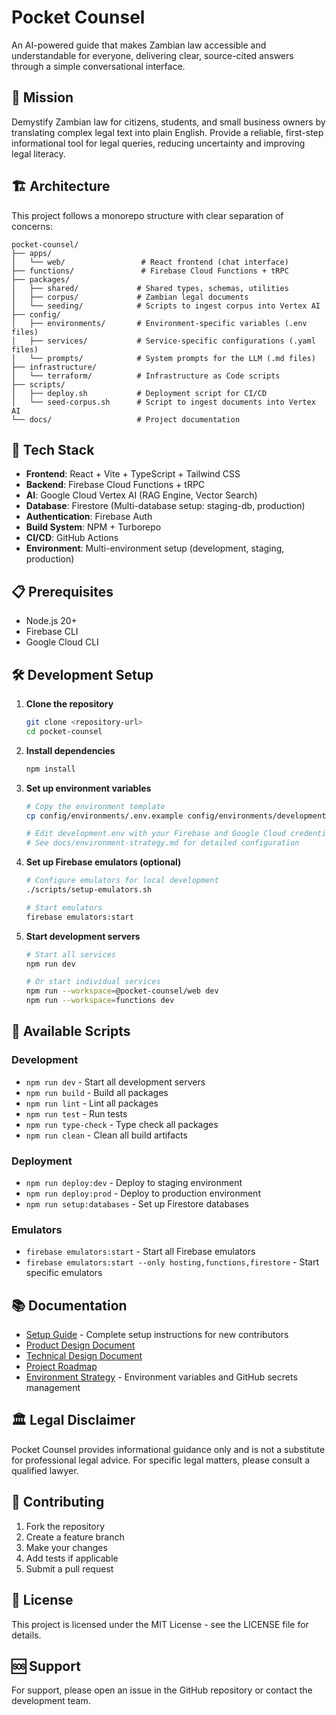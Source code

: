 # Pocket Counsel

An AI-powered guide that makes Zambian law accessible and understandable for everyone, delivering clear, source-cited answers through a simple conversational interface.

## 🎯 Mission

Demystify Zambian law for citizens, students, and small business owners by translating complex legal text into plain English. Provide a reliable, first-step informational tool for legal queries, reducing uncertainty and improving legal literacy.

## 🏗️ Architecture

This project follows a monorepo structure with clear separation of concerns:

```
pocket-counsel/
├── apps/
│   └── web/                 # React frontend (chat interface)
├── functions/               # Firebase Cloud Functions + tRPC
├── packages/
│   ├── shared/             # Shared types, schemas, utilities
│   ├── corpus/             # Zambian legal documents
│   └── seeding/            # Scripts to ingest corpus into Vertex AI
├── config/
│   ├── environments/       # Environment-specific variables (.env files)
│   ├── services/           # Service-specific configurations (.yaml files)
│   └── prompts/            # System prompts for the LLM (.md files)
├── infrastructure/
│   └── terraform/          # Infrastructure as Code scripts
├── scripts/
│   ├── deploy.sh           # Deployment script for CI/CD
│   └── seed-corpus.sh      # Script to ingest documents into Vertex AI
└── docs/                   # Project documentation
```

## 🚀 Tech Stack

- **Frontend**: React + Vite + TypeScript + Tailwind CSS
- **Backend**: Firebase Cloud Functions + tRPC
- **AI**: Google Cloud Vertex AI (RAG Engine, Vector Search)
- **Database**: Firestore (Multi-database setup: staging-db, production)
- **Authentication**: Firebase Auth
- **Build System**: NPM + Turborepo
- **CI/CD**: GitHub Actions
- **Environment**: Multi-environment setup (development, staging, production)

## 📋 Prerequisites

- Node.js 20+
- Firebase CLI
- Google Cloud CLI

## 🛠️ Development Setup

1. **Clone the repository**

   ```bash
   git clone <repository-url>
   cd pocket-counsel
   ```

2. **Install dependencies**

   ```bash
   npm install
   ```

3. **Set up environment variables**

   ```bash
   # Copy the environment template
   cp config/environments/.env.example config/environments/development.env

   # Edit development.env with your Firebase and Google Cloud credentials
   # See docs/environment-strategy.md for detailed configuration
   ```

4. **Set up Firebase emulators (optional)**

   ```bash
   # Configure emulators for local development
   ./scripts/setup-emulators.sh

   # Start emulators
   firebase emulators:start
   ```

5. **Start development servers**

   ```bash
   # Start all services
   npm run dev

   # Or start individual services
   npm run --workspace=@pocket-counsel/web dev
   npm run --workspace=functions dev
   ```

## 🔧 Available Scripts

### Development

- `npm run dev` - Start all development servers
- `npm run build` - Build all packages
- `npm run lint` - Lint all packages
- `npm run test` - Run tests
- `npm run type-check` - Type check all packages
- `npm run clean` - Clean all build artifacts

### Deployment

- `npm run deploy:dev` - Deploy to staging environment
- `npm run deploy:prod` - Deploy to production environment
- `npm run setup:databases` - Set up Firestore databases

### Emulators

- `firebase emulators:start` - Start all Firebase emulators
- `firebase emulators:start --only hosting,functions,firestore` - Start specific emulators

## 📚 Documentation

- [Setup Guide](docs/setup-guide.md) - Complete setup instructions for new contributors
- [Product Design Document](docs/product-design.md)
- [Technical Design Document](docs/technical-design.md)
- [Project Roadmap](docs/to-do.md)
- [Environment Strategy](docs/environment-strategy.md) - Environment variables and GitHub secrets management

## 🏛️ Legal Disclaimer

Pocket Counsel provides informational guidance only and is not a substitute for professional legal advice. For specific legal matters, please consult a qualified lawyer.

## 🤝 Contributing

1. Fork the repository
2. Create a feature branch
3. Make your changes
4. Add tests if applicable
5. Submit a pull request

## 📄 License

This project is licensed under the MIT License - see the LICENSE file for details.

## 🆘 Support

For support, please open an issue in the GitHub repository or contact the development team.
